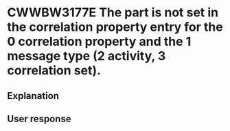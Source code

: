 # CWWBW3177E The part is not set in the correlation property entry for the 0 correlation property and the 1 message type (2 activity, 3 correlation set).

## Explanation

## User response